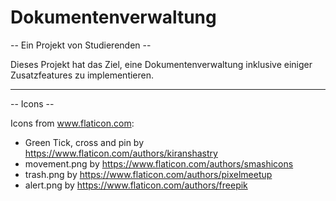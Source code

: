 # Dokumentenverwaltung
-- Ein Projekt von Studierenden --

Dieses Projekt hat das Ziel, eine Dokumentenverwaltung inklusive einiger Zusatzfeatures zu implementieren.

___________________________

-- Icons --

Icons from www.flaticon.com:
- Green Tick, cross and pin by https://www.flaticon.com/authors/kiranshastry
- movement.png by https://www.flaticon.com/authors/smashicons
- trash.png by https://www.flaticon.com/authors/pixelmeetup
- alert.png by https://www.flaticon.com/authors/freepik
